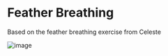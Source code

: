 # Feather Breathing

Based on the feather breathing exercise from Celeste

![image](https://github.com/user-attachments/assets/94725227-fc36-4be3-81b5-8f94f1121920)
